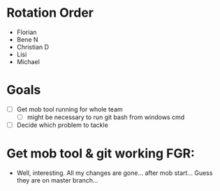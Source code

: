 # Rotation Order

- Florian
- Bene N
- Christian D
- Lisi 
- Michael 


# Goals

- [ ] Get mob tool running for whole team
    - [ ] might be necessary to run git bash from windows cmd
- [ ] Decide which problem to tackle

# Get mob tool & git working FGR:

- Well, interesting. All my changes are gone... after mob start...
Guess they are on master branch...